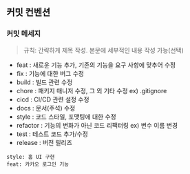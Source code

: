 ## 커밋 컨벤션

### 커밋 메세지

> 규칙: 간략하게 제목 작성. 본문에 세부적인 내용 작성 가능(선택)

-   feat : 새로운 기능 추가, 기존의 기능을 요구 사항에 맞추어 수정
-   fix : 기능에 대한 버그 수정
-   build : 빌드 관련 수정
-   chore : 패키지 매니저 수정, 그 외 기타 수정 ex) .gitignore
-   cicd : CI/CD 관련 설정 수정
-   docs : 문서(주석) 수정
-   style : 코드 스타일, 포맷팅에 대한 수정
-   refactor : 기능의 변화가 아닌 코드 리팩터링 ex) 변수 이름 변경
-   test : 테스트 코드 추가/수정
-   release : 버전 릴리즈

```
style: 홈 UI 구현
feat: 카카오 로그인 기능
```
